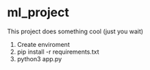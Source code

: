 # ml_project

This project does something cool (just you wait)

1) Create enviroment
2) pip install -r requirements.txt
3) python3 app.py